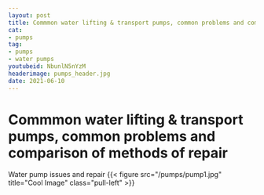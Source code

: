 ```yaml
--- 
layout: post 
title: Commmon water lifting & transport pumps, common problems and comparison of methods of repair
cat:
- pumps
tag:
- pumps
- water pumps
youtubeid: NbunlN5nYzM
headerimage: pumps_header.jpg
date: 2021-06-10
--- 
```


# Commmon water lifting & transport pumps, common problems and comparison of methods of repair

Water pump issues and repair
{{< figure src="/pumps/pump1.jpg" title="Cool Image" class="pull-left" >}}
